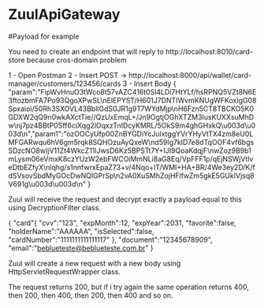# ZuulApiGateway

#Payload for example

You need to create an endpoint that will reply to http://localhost:8010/card-store because cros-domain problem

1 - Open Postman
2 - Insert POST -> http://localhost:8000/api/wallet/card-manager/customers/123456/cards 
3 - Insert Body
	{
	"param":"FipWvHnuO3tWco8t57vAZC416t0Sl4LDi7HtYLf/hsRPNQ5VZt8N6E3ftozbmFA7Po93QgoXPwSL\nElEPYST/H601J7DNTIWvmKNUgWFKoxIgG08Spxaioi/50Rh3SXOVL43BbllGdS0JR1g9T7WYdMjp\nH6Fzn5CT8TBCKO5K0GDXW2qQ9n0wkAXctTie//QzUxEmqL+/Jn9OgtjOGhXTZM3IusKUXXsuMhDw\nj7pz4BBtP0Sff6ciXqg2lOqxzTnIDcyKMRL/5OkS9m4ghGHxkQ\u003d\u003d\n","param1":"ozOOCyUfp00ZnBYGDiYcJulxtggYVrYHyVtTX4zm8eU0LMFGARwqu6hV6gm5rqk8SQHOzuAyQxeW\nd59Ig7klD7e8dTqOOF4vf6bgsSDzcNO8wIjV11Zt4WkcZ11lJwsD6Kz5BPSTt7Y+IJI9QoaKdqjF\nwZoz9B9b1mLysm06eVmxK8czYUzW2ebFWCOiMmNLi8aG8Eq/VpFFF1p/qEjNSWjVtlveDtbEZfyX\nlqhg/s1nnfwrxEpaZ73+v/4Nqo+lT/WMI+HA+BR/4We3ey2D/K/fdSVsovSbdMyGOcDwNQlGPrSp\n2vA0XuSMhZojHFlfwZm5gkE5GUkIVjsq8V691g\u003d\u003d\n"
	}

Zuul will receive the request and decrypt exactly a payload equal to this using DecryptionFilter class.

{
	"card"{
		"cvv":"123",
		"expMonth":12,
		"expYear":2031,
		"favorite":false,
		"holderName":"AAAAAA",
		"isSelected":false,
		"cardNumber":"1111111111111117"
	},
	"document":"12345678909",
	"email":"beblueteste@beblueteste.com.br"
}

Zuul will create a new request with a new body using HttpServletRequestWrapper class.

The request returns 200, but if i try again the same operation returns 400, then 200, then 400, then 200, then 400 and so on.


